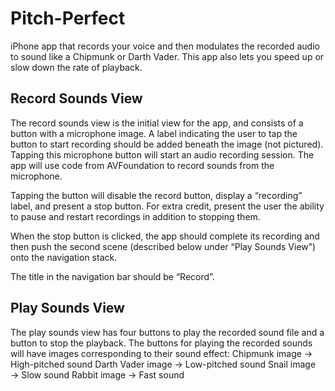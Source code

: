# Pitch-Perfect

iPhone app that records your voice and then modulates the recorded audio to sound like a Chipmunk or Darth Vader. This app also lets you speed up or slow down the rate of playback.


## Record Sounds View

The record sounds view is the initial view for the app, and consists of a button with a microphone image. A label indicating the user to tap the button to start recording should be added beneath the image (not pictured).
Tapping this microphone button will start an audio recording session. The app will use code from AVFoundation to record sounds from the microphone.

Tapping the button will disable the record button, display a “recording” label, and present a stop button. For extra credit, present the user the ability to pause and restart recordings in addition to stopping them.


When the stop button is clicked, the app should complete its recording and then push the second scene (described below under “Play Sounds View”) onto the navigation stack.


The title in the navigation bar should be “Record”.


## Play Sounds View

The play sounds view has four buttons to play the recorded sound file and a button to stop the playback.
The buttons for playing the recorded sounds will have images corresponding to their sound effect:
     Chipmunk image → High-pitched sound
     Darth Vader image →  Low-pitched sound
     Snail image → Slow sound
     Rabbit image → Fast sound
